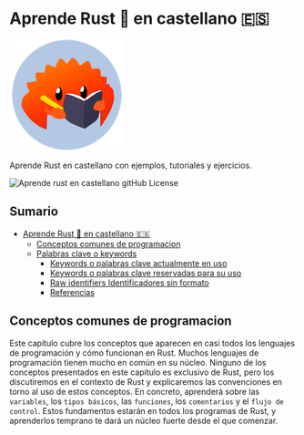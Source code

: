 # Aprende Rust 🦀 en castellano 🇪🇸

![mascota de rust aprendiendo](./images/rust.png)

Aprende Rust en castellano con ejemplos, tutoriales y ejercicios.

![Aprende rust en castellano gitHub License](https://img.shields.io/github/license/javierlopezdeancos/aprende-rust)

## Sumario

- [Aprende Rust 🦀 en castellano 🇪🇸](#aprende-rust--en-castellano-)
  - [Conceptos comunes de programacion](#conceptos-comunes-de-programacion)
  - [Palabras clave o keywords](./docs/keywords.md#palabras-clave-o-keywords)
    - [Keywords o palabras clave actualmente en uso](./docs/keywords.md#keywords-o-palabras-clave-actualmente-en-uso)
    - [Keywords o palabras clave reservadas para su uso](./docs/keywords.md#keywords-o-palabras-clave-reservadas-para-su-uso)
    - [Raw identifiers Identificadores sin formato](./docs/keywords.md#raw-identifiers-identificadores-sin-formato)
    - [Referencias](./docs/keywords.md#referencias)

## Conceptos comunes de programacion

Este capítulo cubre los conceptos que aparecen en casi todos los lenguajes de programación y cómo funcionan en Rust. Muchos lenguajes de programación tienen mucho en común en su núcleo. Ninguno de los conceptos presentados en este capítulo es exclusivo de Rust, pero los discutiremos en el contexto de Rust y explicaremos las convenciones en torno al uso de estos conceptos. En concreto, aprenderá sobre las `variables`, los `tipos básicos`, las `funciones`, los `comentarios` y el `flujo de control`. Estos fundamentos estarán en todos los programas de Rust, y aprenderlos temprano te dará un núcleo fuerte desde el que comenzar.

